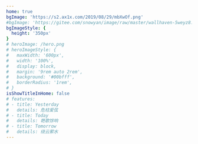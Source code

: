 ```yaml
---
home: true
bgImage: 'https://s2.ax1x.com/2019/08/29/mbXwOf.png'
#bgImage: 'https://gitee.com/snowyan/image/raw/master/wallhaven-5weyz8.jpg'
bgImageStyle: {
  height: '350px'
}
# heroImage: /hero.png
# heroImageStyle: {
#   maxWidth: '600px',
#   width: '100%',
#   display: block,
#   margin: '9rem auto 2rem',
#   background: '#00bfff',
#   borderRadius: '1rem',
# }
isShowTitleInHome: false
# features:
# - title: Yesterday
#   details: 危柱爱弦
# - title: Today
#   details: 艳歌馀响
# - title: Tomorrow
#   details: 绕云萦水
---
```



